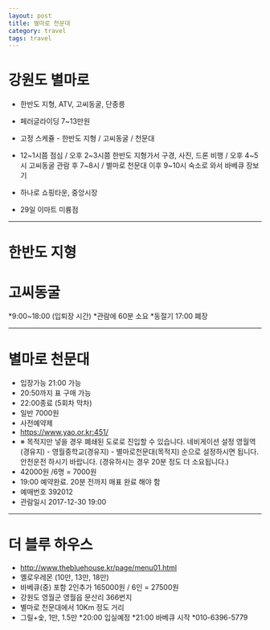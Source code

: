 ```yaml
---
layout: post
title: 별마로 천문대
category: travel
tags: travel
---
```


# 강원도 별마로
* 한반도 지형, ATV, 고씨동굴, 단종릉
* 페러글라이딩 7~13만원

* 고정 스케쥴 - 한반도 지형 / 고씨동굴 / 천문대
* 12~1시쯤 점심 / 오후 2~3시쯤 한반도 지형가서 구경, 사진, 드론 비행 / 오후 4~5시 고씨동굴 관람 후 7~8시 / 별마로 천문대 이후 9~10시 숙소로 와서 바베큐 
 장보기 
* 하나로 쇼핑타운, 중앙시장
* 29일 이마트 미륭점

---

# 한반도 지형 

# 고씨동굴 
*9:00~18:00 (입퇴장 시간)
*관람에 60분 소요
*동절기 17:00 폐장

---

# 별마로 천문대 
* 입장가능 21:00 가능
* 20:50까지 표 구매 가능
* 22:00종료 (5회차 막차)
* 일반 7000원
* 사전예약제
* https://www.yao.or.kr:451/
* ※ 목적지만 넣을 경우 폐쇄된 도로로 진입할 수 있습니다. 네비게이션 설정 영월역(경유지) - 영월중학교(경유지) - 별마로천문대(목적지) 순으로 설정하시면 됩니다. 안전운전 하시기 바랍니다. (경유하시는 경우 20분 정도 더 소요됩니다.)
* 42000원 /6명 = 7000원
* 19:00 예약완료. 20분 전까지 매표 완료 해야 함
* 예매번호	392012
* 관람일시	2017-12-30 19:00

---

# 더 블루 하우스 
* http://www.thebluehouse.kr/page/menu01.html
* 옐로우레몬 (10만, 13만, 18만)
* 바베큐(중) 포함 2인추가 165000원 / 6인 = 27500원
* 강원도 영월군 영월읍 문산리 366번지
* 별마로 천문대에서 10Km 정도 거리
* 그릴+숯, 1만, 1.5만
*20:00 입실예정
*21:00 바베큐 시작
*010-6396-5779
